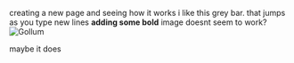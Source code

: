 creating a new page
and seeing how it works
i like this grey bar. that jumps as you type new lines
**adding some bold**
image doesnt seem to work?
![Gollum](https://www.google.com/url?sa=i&url=https%3A%2F%2Fwww.cinemablend.com%2Fnews%2F2564041%2Fthe-strange-way-lord-of-the-rings-andy-serkis-prepared-to-play-gollum&psig=AOvVaw2XyP88E4BYjMEmWjTESGOB&ust=1643314392006000&source=images&cd=vfe&ved=0CAsQjRxqFwoTCNjF-qad0PUCFQAAAAAdAAAAABAD)

maybe it does